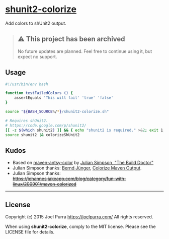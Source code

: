 # [shunit2-colorize](https://github.com/joelpurra/shunit2-colorize)

Add colors to shUnit2 output.



> ## ⚠️ This project has been archived
>
> No future updates are planned. Feel free to continue using it, but expect no support.



## Usage


```bash
#!/usr/bin/env bash

function testFailedColors () {
	assertEquals 'This will fail' 'true' 'false'
}

source "${BASH_SOURCE%/*}/shunit2-colorize.sh"

# Requires shUnit2.
# https://code.google.com/p/shunit2/
[[ -z $(which shunit2) ]] && { echo "shunit2 is required." >&2; exit 1; }
source shunit2 |& colorizeShUnit2
```



## Kudos

- Based on [maven-antsy-color](https://github.com/builddoctor/maven-antsy-color) by [Julian Simpson, "The Build Doctor"](https://www.build-doctor.com/)
- Julian Simpson thanks: [Bernd Jünger](https://bjuenger.de/), [Colorize Maven Output](https://blog.blindgaenger.net/colorize_maven_output.html).
- Julian Simpson thanks: ~~https://johannes.jakeapp.com/blog/category/fun-with-linux/200901/maven-colorized~~



---

## License
Copyright (c) 2015 Joel Purra <https://joelpurra.com/>
All rights reserved.

When using **shunit2-colorize**, comply to the MIT license. Please see the LICENSE file for details.
